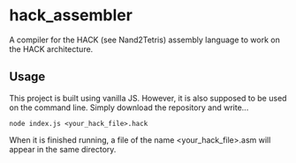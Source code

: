 # hack_assembler
A compiler for the HACK (see Nand2Tetris) assembly language to work on the HACK architecture.


## Usage

This project is built using vanilla JS.  However, it is also supposed to be used on the command line.  Simply download the repository and write...

    node index.js <your_hack_file>.hack
  
When it is finished running, a file of the name <your_hack_file>.asm will appear in the same directory.


